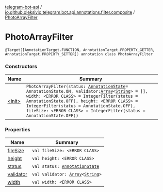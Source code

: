 [telegram-bot-api](../../index.md) / [io.github.oleksivio.telegram.bot.api.annotations.filter.composite](../index.md) / [PhotoArrayFilter](./index.md)

# PhotoArrayFilter

`@Target([AnnotationTarget.FUNCTION, AnnotationTarget.PROPERTY_GETTER, AnnotationTarget.PROPERTY_SETTER]) annotation class PhotoArrayFilter`

### Constructors

| Name | Summary |
|---|---|
| [&lt;init&gt;](-init-.md) | `PhotoArrayFilter(status: `[`AnnotationState`](../../io.github.oleksivio.telegram.bot.api.model.annotation/-annotation-state/index.md)` = AnnotationState.ON, validator: `[`Array`](https://kotlinlang.org/api/latest/jvm/stdlib/kotlin/-array/index.html)`<`[`String`](https://kotlinlang.org/api/latest/jvm/stdlib/kotlin/-string/index.html)`> = [], width: <ERROR CLASS> = IntegerFilter(status = AnnotationState.OFF), height: <ERROR CLASS> = IntegerFilter(status = AnnotationState.OFF), fileSize: <ERROR CLASS> = IntegerFilter(status = AnnotationState.OFF))` |

### Properties

| Name | Summary |
|---|---|
| [fileSize](file-size.md) | `val fileSize: <ERROR CLASS>` |
| [height](height.md) | `val height: <ERROR CLASS>` |
| [status](status.md) | `val status: `[`AnnotationState`](../../io.github.oleksivio.telegram.bot.api.model.annotation/-annotation-state/index.md) |
| [validator](validator.md) | `val validator: `[`Array`](https://kotlinlang.org/api/latest/jvm/stdlib/kotlin/-array/index.html)`<`[`String`](https://kotlinlang.org/api/latest/jvm/stdlib/kotlin/-string/index.html)`>` |
| [width](width.md) | `val width: <ERROR CLASS>` |
